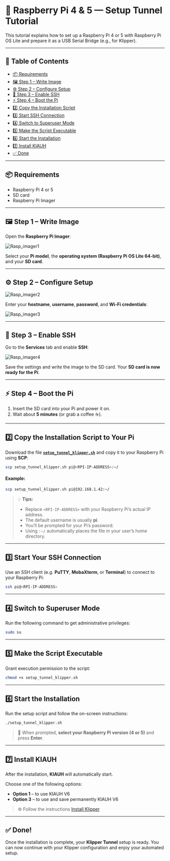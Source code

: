 # 🥧 Raspberry Pi 4 & 5 — Setup Tunnel Tutorial

This tutorial explains how to set up a Raspberry Pi 4 or 5 with Raspberry Pi OS Lite and prepare it as a USB Serial Bridge (e.g., for Klipper).

---

## 📑 Table of Contents

* [📦 Requirements](#-requirements)
* [🖼 Step 1 – Write Image](#-step-1--write-image)
* [⚙️ Step 2 – Configure Setup](#-step-2--configure-setup)
* [🔐 Step 3 – Enable SSH](#-step-3--enable-ssh)
* [⚡ Step 4 – Boot the Pi](#-step-4--boot-the-pi)
* [2️⃣ Copy the Installation Script](#2️⃣-copy-the-installation-script-to-your-pi)
* [3️⃣ Start SSH Connection](#3️⃣-start-your-ssh-connection)
* [4️⃣ Switch to Superuser Mode](#4️⃣-switch-to-superuser-mode)
* [5️⃣ Make the Script Executable](#5️⃣-make-the-script-executable)
* [6️⃣ Start the Installation](#6️⃣-start-the-installation)
* [7️⃣ Install KIAUH](#7️⃣-install-kiauh)
* [✅ Done](#✅-done)

---

## 📦 Requirements

* Raspberry Pi 4 or 5
* SD card
* Raspberry Pi Imager

---

## 🖼 Step 1 – Write Image

Open the **Raspberry Pi Imager**:

![Rasp\_imager1](images/Rasp_imager1.jpg)

Select your **Pi model**, the **operating system (Raspberry Pi OS Lite 64-bit)**, and your **SD card**.

---

## ⚙️ Step 2 – Configure Setup

![Rasp\_imager2](images/Rasp_imager2.jpg)

Enter your **hostname**, **username**, **password**, and **Wi-Fi credentials**:

![Rasp\_imager3](images/Rasp_imager3.jpg)

---

## 🔐 Step 3 – Enable SSH

Go to the **Services** tab and enable **SSH**:

![Rasp\_imager4](images/Rasp_imager4.jpg)

Save the settings and write the image to the SD card.
Your **SD card is now ready for the Pi**.

---

## ⚡ Step 4 – Boot the Pi

1. Insert the SD card into your Pi and power it on.
2. Wait about **5 minutes** (or grab a coffee ☕).


---

## 2️⃣ Copy the Installation Script to Your Pi

Download the file **[`setup_tunnel_klipper.sh`](setup_tunnel_klipper.sh)** and copy it to your Raspberry Pi using **SCP**:

```bash
scp setup_tunnel_klipper.sh pi@<RPI-IP-ADDRESS>:~/
```

#### Example:

```bash
scp setup_tunnel_klipper.sh pi@192.168.1.42:~/
```

> 💡 **Tips:**
>
> * Replace `<RPI-IP-ADDRESS>` with your Raspberry Pi’s actual IP address.
> * The default username is usually **pi**.
> * You’ll be prompted for your Pi’s password.
> * Using `:~/` automatically places the file in your user’s home directory.

---

## 3️⃣ Start Your SSH Connection

Use an SSH client (e.g. **PuTTY**, **MobaXterm**, or **Terminal**) to connect to your Raspberry Pi:

```bash
ssh pi@<RPI-IP-ADDRESS>
```

---

## 4️⃣ Switch to Superuser Mode

Run the following command to get administrative privileges:

```bash
sudo su
```

---

## 5️⃣ Make the Script Executable

Grant execution permission to the script:

```bash
chmod +x setup_tunnel_klipper.sh
```

---

## 6️⃣ Start the Installation

Run the setup script and follow the on-screen instructions:

```bash
./setup_tunnel_klipper.sh
```

> 🧩 When prompted, **select your Raspberry Pi version (4 or 5)** and press **Enter**.

---

## 7️⃣ Install KIAUH

After the installation, **KIAUH** will automatically start.

Choose one of the following options:

* **Option 1** – to use KIAUH V6
* **Option 3** – to use and save permanently KIAUH V6

> ⚙️ Follow the instructions [Install Klipper](klipper_install.md)

---

## ✅ Done!

Once the installation is complete, your **Klipper Tunnel** setup is ready.
You can now continue with your Klipper configuration and enjoy your automated setup.
